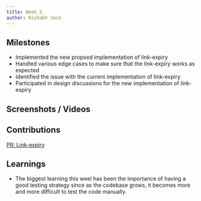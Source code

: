 ```yaml
---
title: Week 5
author: Rishabh Jain
---
```


## Milestones
- Implemented the new propsed implementation of link-expiry
- Handled various edge cases to make sure that the link-expiry works as expected
- Identified the issue with the current implementation of link-expiry
- Participated in design discussions for the new implementation of link-expiry

## Screenshots / Videos 

## Contributions
[PR: Link-expiry](https://github.com/Samagra-Development/yaus/pull/83)
## Learnings
- The biggest learning this weel has been the importance of having a good testing strategy since as the codebase grows, it becomes more and more difficult to test the code manually.